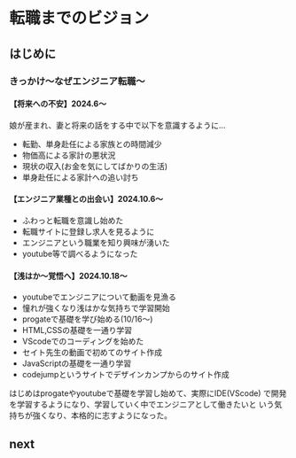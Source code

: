 # 転職までのビジョン

## はじめに

### きっかけ〜なぜエンジニア転職〜
#### 【将来への不安】2024.6〜
娘が産まれ、妻と将来の話をする中で以下を意識するように…<br>
- 転勤、単身赴任による家族との時間減少
- 物価高による家計の悪状況
- 現状の収入(お金を気にしてばかりの生活)
- 単身赴任による家計への追い討ち


#### 【エンジニア業種との出会い】2024.10.6〜
- ふわっと転職を意識し始めた
- 転職サイトに登録し求人を見るように
- エンジニアという職業を知り興味が湧いた
- youtube等で調べるようになった


#### 【浅はか〜覚悟へ】2024.10.18〜
- youtubeでエンジニアについて動画を見漁る
- 憧れが強くなり浅はかな気持ちで学習開始
- progateで基礎を学び始める(10/16〜)
- HTML,CSSの基礎を一通り学習
- VScodeでのコーディングを始めた
- セイト先生の動画で初めてのサイト作成
- JavaScriptの基礎を一通り学習
- codejumpというサイトでデザインカンプからのサイト作成

はじめはprogateやyoutubeで基礎を学習し始めて、実際にIDE(VScode)
で開発を学習するようになり、学習していく中でエンジニアとして働きたいと
いう気持ちが強くなり、本格的に志すようになった。


## next